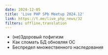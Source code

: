 ```yaml
---
date: 2024-12-05
title: 'Live PHP SPb Meetup 2024.12'
link: https://t.me/live_php_news/32
filters: offline,translation
---
```


- (не)Здоровый пофигизм
- Как сломать БД обновляя ОС
- Беспредел множественного наследования

